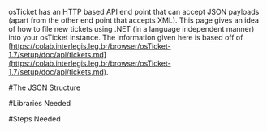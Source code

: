 osTicket has an HTTP based API end point that can accept JSON payloads (apart from the other end point that accepts XML). This page gives an idea of how to file new tickets using .NET (in a language independent manner) into your osTicket instance. The information given here is based off of [https://colab.interlegis.leg.br/browser/osTicket-1.7/setup/doc/api/tickets.md](https://colab.interlegis.leg.br/browser/osTicket-1.7/setup/doc/api/tickets.md).

#The JSON Structure

#Libraries Needed

#Steps Needed